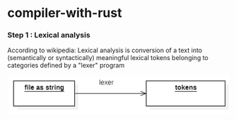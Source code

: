 # compiler-with-rust
 <h3>Step 1 : Lexical analysis</h3>
 <p>According to wikipedia: Lexical analysis is conversion of a text into (semantically or syntactically) meaningful lexical tokens belonging to categories defined by a "lexer" program </p>

 ![img.png](img.png) 
